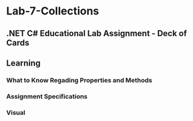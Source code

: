 # Lab-7-Collections

## .NET C# Educational Lab Assignment - Deck of Cards

## Learning

### What to Know Regading Properties and Methods

### Assignment Specifications

### Visual
